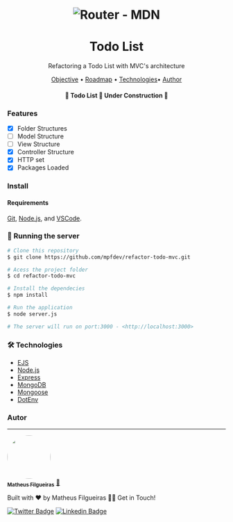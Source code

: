 <h1 align="center">
<img alt="Router - MDN" src="https://developer.mozilla.org/en-US/docs/Learn/Server-side/Express_Nodejs/routes/mvc_express.png">
</h1>

<h1 align="center">Todo List</h1>

<p align="center">Refactoring a Todo List with MVC's architecture</p>

<p align="center">
 <a href="#objetivo">Objective</a> •
 <a href="#roadmap">Roadmap</a> • 
 <a href="#tecnologias">Technologies</a>• 
 <a href="#autor">Author</a>
</p>

<h4 align="center"> 
	🚧  Todo List 📑 Under Construction  🚧
</h4>

### Features

- [x] Folder Structures
- [ ] Model Structure
- [ ] View Structure
- [x] Controller Structure
- [x] HTTP set
- [x] Packages Loaded

### Install

#### Requirements

[Git](https://git-scm.com), [Node.js](https://nodejs.org/en/), and [VSCode](https://code.visualstudio.com/).

### 🎲 Running the server

```bash
# Clone this repository
$ git clone https://github.com/mpfdev/refactor-todo-mvc.git

# Acess the project folder
$ cd refactor-todo-mvc

# Install the dependecies
$ npm install

# Run the application
$ node server.js

# The server will run on port:3000 - <http://localhost:3000>
```

### 🛠 Technologies

- [EJS](https://ejs.co/)
- [Node.js](https://nodejs.org/en/)
- [Express](https://expressjs.com/)
- [MongoDB](https://www.mongodb.com/)
- [Mongoose](https://mongoosejs.com/)
- [DotEnv](https://www.npmjs.com/package/dotenv)

### Autor

---

<a href="https://mpfdev.netlify.app">
 <img style="border-radius: 50%;" src="https://avatars.githubusercontent.com/u/3597634?v=4" width="100px;" alt=""/>
 <br />
 <sub><b>Matheus Filgueiras</b></sub></a> <a href="https://blog.rocketseat.com.br/author/thiago//" title="Rocketseat">🚀</a>

Built with ❤️ by Matheus Filgueiras 👋🏽 Get in Touch!

[![Twitter Badge](https://img.shields.io/badge/-@mpfdev-1ca0f1?style=flat-square&labelColor=1ca0f1&logo=twitter&logoColor=white&link=https://twitter.com/mpfdev)](https://twitter.com/mpfdev) [![Linkedin Badge](https://img.shields.io/badge/-Matheus-blue?style=flat-square&logo=Linkedin&logoColor=white&link=https://www.linkedin.com/in/matheus-filgueiras-dev/)](https://www.linkedin.com/in/matheus-filgueiras-dev/)
